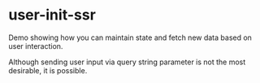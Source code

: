 # user-init-ssr

Demo showing how you can maintain state and fetch new data based on user interaction.

Although sending user input via query string parameter is not the most desirable, it is possible.
